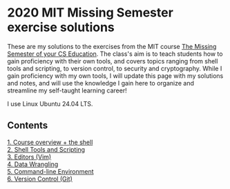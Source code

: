 # 2020 MIT Missing Semester exercise solutions
These are my solutions to the exercises from the MIT course [The Missing Semester of your CS Education](https://missing.csail.mit.edu/). The class's aim is to teach students how to gain proficiency with their own tools, and covers topics ranging from shell tools and scripting, to version control, to security and cryptography. While I gain proficiency with my own tools, I will update this page with my solutions and notes, and will use the knowledge I gain here to organize and streamline my self-taught learning career!

I use Linux Ubuntu 24.04 LTS.

## Contents
[1. Course overview + the shell](./Lecture1/Lecture1.md)\
[2. Shell Tools and Scripting](./Lecture2/Lecture2.md)\
[3. Editors (Vim)](./Lecture3/Lecture3.md)\
[4. Data Wrangling](./Lecture4/Lecture4.md)\
[5. Command-line Environment](./Lecture5/Lecture5.md)\
[6. Version Control (Git)](./Lecture6/Lecture6.md)
